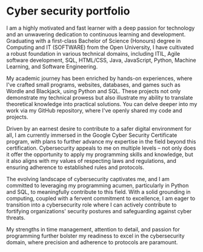 # Cyber security portfolio


I am a highly motivated and fast learner with a deep passion for technology and an unwavering dedication to continuous learning and development. Graduating with a first-class Bachelor of Science (Honours) degree in Computing and IT (SOFTWARE) from the Open University, I have cultivated a robust foundation in various technical domains, including ITIL, Agile software development, SQL, HTML/CSS, Java, JavaScript, Python, Machine Learning, and Software Engineering.

My academic journey has been enriched by hands-on experiences, where I've crafted small programs, websites, databases, and games such as Wordle and Blackjack, using Python and SQL. These projects not only demonstrate my technical prowess but also illustrate my ability to translate theoretical knowledge into practical solutions. You can delve deeper into my work via my GitHub repository, where I've openly shared my code and projects.

Driven by an earnest desire to contribute to a safer digital environment for all, I am currently immersed in the Google Cyber Security Certificate program, with plans to further advance my expertise in the field beyond this certification. Cybersecurity appeals to me on multiple levels – not only does it offer the opportunity to apply my programming skills and knowledge, but it also aligns with my values of respecting laws and regulations, and ensuring adherence to established rules and protocols.

The evolving landscape of cybersecurity captivates me, and I am committed to leveraging my programming acumen, particularly in Python and SQL, to meaningfully contribute to this field. With a solid grounding in computing, coupled with a fervent commitment to excellence, I am eager to transition into a cybersecurity role where I can actively contribute to fortifying organizations' security postures and safeguarding against cyber threats.

My strengths in time management, attention to detail, and passion for programming further bolster my readiness to excel in the cybersecurity domain, where precision and adherence to protocols are paramount.
